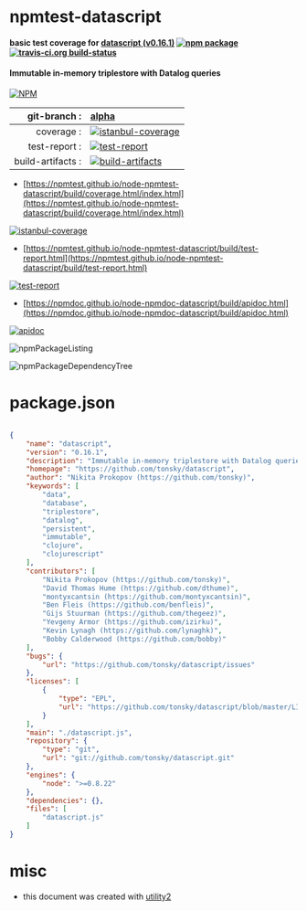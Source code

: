# npmtest-datascript

#### basic test coverage for  [datascript (v0.16.1)](https://github.com/tonsky/datascript)  [![npm package](https://img.shields.io/npm/v/npmtest-datascript.svg?style=flat-square)](https://www.npmjs.org/package/npmtest-datascript) [![travis-ci.org build-status](https://api.travis-ci.org/npmtest/node-npmtest-datascript.svg)](https://travis-ci.org/npmtest/node-npmtest-datascript)

#### Immutable in-memory triplestore with Datalog queries

[![NPM](https://nodei.co/npm/datascript.png?downloads=true&downloadRank=true&stars=true)](https://www.npmjs.com/package/datascript)

| git-branch : | [alpha](https://github.com/npmtest/node-npmtest-datascript/tree/alpha)|
|--:|:--|
| coverage : | [![istanbul-coverage](https://npmtest.github.io/node-npmtest-datascript/build/coverage.badge.svg)](https://npmtest.github.io/node-npmtest-datascript/build/coverage.html/index.html)|
| test-report : | [![test-report](https://npmtest.github.io/node-npmtest-datascript/build/test-report.badge.svg)](https://npmtest.github.io/node-npmtest-datascript/build/test-report.html)|
| build-artifacts : | [![build-artifacts](https://npmtest.github.io/node-npmtest-datascript/glyphicons_144_folder_open.png)](https://github.com/npmtest/node-npmtest-datascript/tree/gh-pages/build)|

- [https://npmtest.github.io/node-npmtest-datascript/build/coverage.html/index.html](https://npmtest.github.io/node-npmtest-datascript/build/coverage.html/index.html)

[![istanbul-coverage](https://npmtest.github.io/node-npmtest-datascript/build/screenCapture.buildCi.browser.%252Ftmp%252Fbuild%252Fcoverage.lib.html.png)](https://npmtest.github.io/node-npmtest-datascript/build/coverage.html/index.html)

- [https://npmtest.github.io/node-npmtest-datascript/build/test-report.html](https://npmtest.github.io/node-npmtest-datascript/build/test-report.html)

[![test-report](https://npmtest.github.io/node-npmtest-datascript/build/screenCapture.buildCi.browser.%252Ftmp%252Fbuild%252Ftest-report.html.png)](https://npmtest.github.io/node-npmtest-datascript/build/test-report.html)

- [https://npmdoc.github.io/node-npmdoc-datascript/build/apidoc.html](https://npmdoc.github.io/node-npmdoc-datascript/build/apidoc.html)

[![apidoc](https://npmdoc.github.io/node-npmdoc-datascript/build/screenCapture.buildCi.browser.%252Ftmp%252Fbuild%252Fapidoc.html.png)](https://npmdoc.github.io/node-npmdoc-datascript/build/apidoc.html)

![npmPackageListing](https://npmtest.github.io/node-npmtest-datascript/build/screenCapture.npmPackageListing.svg)

![npmPackageDependencyTree](https://npmtest.github.io/node-npmtest-datascript/build/screenCapture.npmPackageDependencyTree.svg)



# package.json

```json

{
    "name": "datascript",
    "version": "0.16.1",
    "description": "Immutable in-memory triplestore with Datalog queries",
    "homepage": "https://github.com/tonsky/datascript",
    "author": "Nikita Prokopov (https://github.com/tonsky)",
    "keywords": [
        "data",
        "database",
        "triplestore",
        "datalog",
        "persistent",
        "immutable",
        "clojure",
        "clojurescript"
    ],
    "contributors": [
        "Nikita Prokopov (https://github.com/tonsky)",
        "David Thomas Hume (https://github.com/dthume)",
        "montyxcantsin (https://github.com/montyxcantsin)",
        "Ben Fleis (https://github.com/benfleis)",
        "Gijs Stuurman (https://github.com/thegeez)",
        "Yevgeny Armor (https://github.com/izirku)",
        "Kevin Lynagh (https://github.com/lynaghk)",
        "Bobby Calderwood (https://github.com/bobby)"
    ],
    "bugs": {
        "url": "https://github.com/tonsky/datascript/issues"
    },
    "licenses": [
        {
            "type": "EPL",
            "url": "https://github.com/tonsky/datascript/blob/master/LICENSE"
        }
    ],
    "main": "./datascript.js",
    "repository": {
        "type": "git",
        "url": "git://github.com/tonsky/datascript.git"
    },
    "engines": {
        "node": ">=0.8.22"
    },
    "dependencies": {},
    "files": [
        "datascript.js"
    ]
}
```



# misc
- this document was created with [utility2](https://github.com/kaizhu256/node-utility2)

